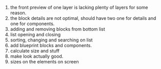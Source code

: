 1. the front preview of one layer is lacking plenty of layers for some reason.
2. the block details are not optimal, should have two one for details and one for components.
3. adding and removing blocks from bottom list 
4. list opening and closing
5. sorting, changing and searching on list
6. add blueprint blocks and components.
7. calculate size and stuff
8. make look actually good. 
9. sizes on the elements on screen